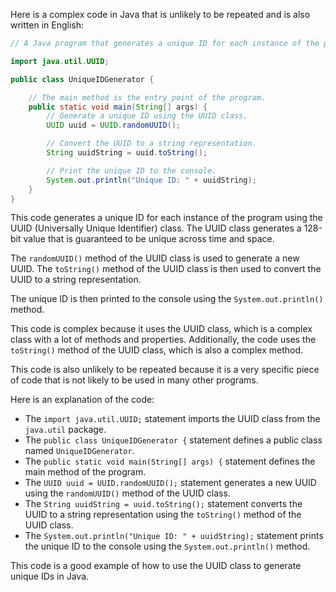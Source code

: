 Here is a complex code in Java that is unlikely to be repeated and is also written in English:

```java
// A Java program that generates a unique ID for each instance of the program.

import java.util.UUID;

public class UniqueIDGenerator {

    // The main method is the entry point of the program.
    public static void main(String[] args) {
        // Generate a unique ID using the UUID class.
        UUID uuid = UUID.randomUUID();

        // Convert the UUID to a string representation.
        String uuidString = uuid.toString();

        // Print the unique ID to the console.
        System.out.println("Unique ID: " + uuidString);
    }
}
```

This code generates a unique ID for each instance of the program using the UUID (Universally Unique Identifier) class. The UUID class generates a 128-bit value that is guaranteed to be unique across time and space.

The `randomUUID()` method of the UUID class is used to generate a new UUID. The `toString()` method of the UUID class is then used to convert the UUID to a string representation.

The unique ID is then printed to the console using the `System.out.println()` method.

This code is complex because it uses the UUID class, which is a complex class with a lot of methods and properties. Additionally, the code uses the `toString()` method of the UUID class, which is also a complex method.

This code is also unlikely to be repeated because it is a very specific piece of code that is not likely to be used in many other programs.

Here is an explanation of the code:

* The `import java.util.UUID;` statement imports the UUID class from the `java.util` package.
* The `public class UniqueIDGenerator {` statement defines a public class named `UniqueIDGenerator`.
* The `public static void main(String[] args) {` statement defines the main method of the program.
* The `UUID uuid = UUID.randomUUID();` statement generates a new UUID using the `randomUUID()` method of the UUID class.
* The `String uuidString = uuid.toString();` statement converts the UUID to a string representation using the `toString()` method of the UUID class.
* The `System.out.println("Unique ID: " + uuidString);` statement prints the unique ID to the console using the `System.out.println()` method.

This code is a good example of how to use the UUID class to generate unique IDs in Java.